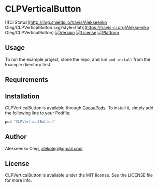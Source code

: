 # CLPVerticalButton

[![CI Status](http://img.shields.io/travis/Alekseenko Oleg/CLPVerticalButton.svg?style=flat)](https://travis-ci.org/Alekseenko Oleg/CLPVerticalButton)
[![Version](https://img.shields.io/cocoapods/v/CLPVerticalButton.svg?style=flat)](http://cocoapods.org/pods/CLPVerticalButton)
[![License](https://img.shields.io/cocoapods/l/CLPVerticalButton.svg?style=flat)](http://cocoapods.org/pods/CLPVerticalButton)
[![Platform](https://img.shields.io/cocoapods/p/CLPVerticalButton.svg?style=flat)](http://cocoapods.org/pods/CLPVerticalButton)

## Usage

To run the example project, clone the repo, and run `pod install` from the Example directory first.

## Requirements

## Installation

CLPVerticalButton is available through [CocoaPods](http://cocoapods.org). To install
it, simply add the following line to your Podfile:

```ruby
pod "CLPVerticalButton"
```

## Author

Alekseenko Oleg, alekoleg@gmail.com

## License

CLPVerticalButton is available under the MIT license. See the LICENSE file for more info.
